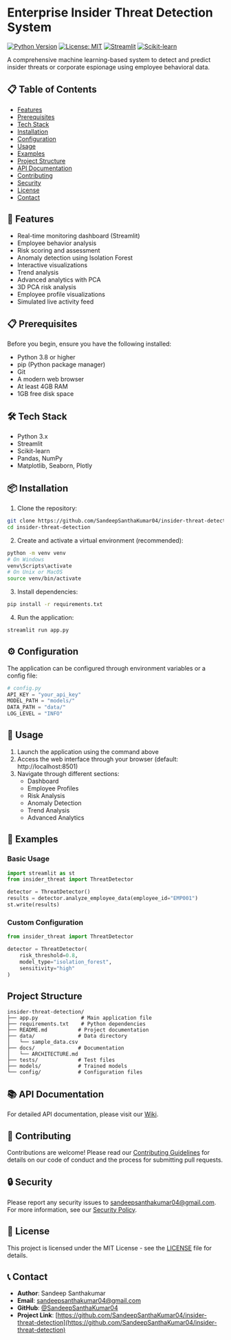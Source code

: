 # Enterprise Insider Threat Detection System

[![Python Version](https://img.shields.io/badge/python-3.8%2B-blue.svg)](https://www.python.org/downloads/)
[![License: MIT](https://img.shields.io/badge/License-MIT-yellow.svg)](https://opensource.org/licenses/MIT)
[![Streamlit](https://img.shields.io/badge/Streamlit-FF4B4B?style=flat&logo=Streamlit&logoColor=white)](https://streamlit.io/)
[![Scikit-learn](https://img.shields.io/badge/scikit--learn-%23F7931E.svg?style=flat&logo=scikit-learn&logoColor=white)](https://scikit-learn.org/)

A comprehensive machine learning-based system to detect and predict insider threats or corporate espionage using employee behavioral data.

## 📋 Table of Contents
- [Features](#-features)
- [Prerequisites](#-prerequisites)
- [Tech Stack](#️-tech-stack)
- [Installation](#-installation)
- [Configuration](#-configuration)
- [Usage](#-usage)
- [Examples](#-examples)
- [Project Structure](#project-structure)
- [API Documentation](#api-documentation)
- [Contributing](#contributing)
- [Security](#security)
- [License](#license)
- [Contact](#contact)

## 🔧 Features

- Real-time monitoring dashboard (Streamlit)
- Employee behavior analysis
- Risk scoring and assessment
- Anomaly detection using Isolation Forest
- Interactive visualizations
- Trend analysis
- Advanced analytics with PCA
- 3D PCA risk analysis
- Employee profile visualizations
- Simulated live activity feed

## 📋 Prerequisites

Before you begin, ensure you have the following installed:
- Python 3.8 or higher
- pip (Python package manager)
- Git
- A modern web browser
- At least 4GB RAM
- 1GB free disk space

## 🛠️ Tech Stack

- Python 3.x
- Streamlit
- Scikit-learn
- Pandas, NumPy
- Matplotlib, Seaborn, Plotly

## 📦 Installation

1. Clone the repository:
```bash
git clone https://github.com/SandeepSanthaKumar04/insider-threat-detection.git
cd insider-threat-detection
```

2. Create and activate a virtual environment (recommended):
```bash
python -m venv venv
# On Windows
venv\Scripts\activate
# On Unix or MacOS
source venv/bin/activate
```

3. Install dependencies:
```bash
pip install -r requirements.txt
```

4. Run the application:
```bash
streamlit run app.py
```

## ⚙️ Configuration

The application can be configured through environment variables or a config file:

```python
# config.py
API_KEY = "your_api_key"
MODEL_PATH = "models/"
DATA_PATH = "data/"
LOG_LEVEL = "INFO"
```

## 🚀 Usage

1. Launch the application using the command above
2. Access the web interface through your browser (default: http://localhost:8501)
3. Navigate through different sections:
   - Dashboard
   - Employee Profiles
   - Risk Analysis
   - Anomaly Detection
   - Trend Analysis
   - Advanced Analytics

## 📝 Examples

### Basic Usage
```python
import streamlit as st
from insider_threat import ThreatDetector

detector = ThreatDetector()
results = detector.analyze_employee_data(employee_id="EMP001")
st.write(results)
```

### Custom Configuration
```python
from insider_threat import ThreatDetector

detector = ThreatDetector(
    risk_threshold=0.8,
    model_type="isolation_forest",
    sensitivity="high"
)
```

## Project Structure

```
insider-threat-detection/
├── app.py              # Main application file
├── requirements.txt    # Python dependencies
├── README.md          # Project documentation
├── data/              # Data directory
│   └── sample_data.csv
├── docs/              # Documentation
│   └── ARCHITECTURE.md
├── tests/             # Test files
├── models/            # Trained models
└── config/            # Configuration files
```

## 📚 API Documentation

For detailed API documentation, please visit our [Wiki](https://github.com/SandeepSanthaKumar04/insider-threat-detection/wiki).

## 🤝 Contributing

Contributions are welcome! Please read our [Contributing Guidelines](CONTRIBUTING.md) for details on our code of conduct and the process for submitting pull requests.

## 🔒 Security

Please report any security issues to sandeepsanthakumar04@gmail.com. For more information, see our [Security Policy](SECURITY.md).

## 📄 License

This project is licensed under the MIT License - see the [LICENSE](LICENSE) file for details.

## 📞 Contact

- **Author**: Sandeep Santhakumar
- **Email**: sandeepsanthakumar04@gmail.com
- **GitHub**: [@SandeepSanthaKumar04](https://github.com/SandeepSanthaKumar04)
- **Project Link**: [https://github.com/SandeepSanthaKumar04/insider-threat-detection](https://github.com/SandeepSanthaKumar04/insider-threat-detection)
